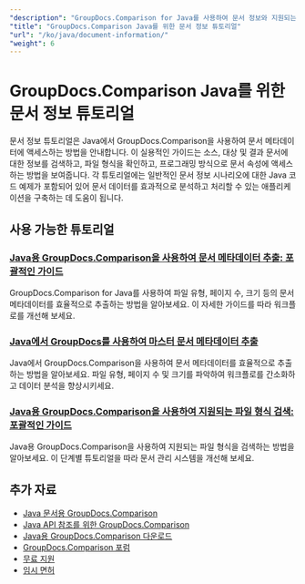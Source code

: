 ```yaml
---
"description": "GroupDocs.Comparison for Java를 사용하여 문서 정보와 지원되는 형식을 검색하는 방법에 대한 전체 튜토리얼입니다."
"title": "GroupDocs.Comparison Java를 위한 문서 정보 튜토리얼"
"url": "/ko/java/document-information/"
"weight": 6
---
```


# GroupDocs.Comparison Java를 위한 문서 정보 튜토리얼

문서 정보 튜토리얼은 Java에서 GroupDocs.Comparison을 사용하여 문서 메타데이터에 액세스하는 방법을 안내합니다. 이 실용적인 가이드는 소스, 대상 및 결과 문서에 대한 정보를 검색하고, 파일 형식을 확인하고, 프로그래밍 방식으로 문서 속성에 액세스하는 방법을 보여줍니다. 각 튜토리얼에는 일반적인 문서 정보 시나리오에 대한 Java 코드 예제가 포함되어 있어 문서 데이터를 효과적으로 분석하고 처리할 수 있는 애플리케이션을 구축하는 데 도움이 됩니다.

## 사용 가능한 튜토리얼

### [Java용 GroupDocs.Comparison을 사용하여 문서 메타데이터 추출: 포괄적인 가이드](./extract-document-info-groupdocs-comparison-java/)
GroupDocs.Comparison for Java를 사용하여 파일 유형, 페이지 수, 크기 등의 문서 메타데이터를 효율적으로 추출하는 방법을 알아보세요. 이 자세한 가이드를 따라 워크플로를 개선해 보세요.

### [Java에서 GroupDocs를 사용하여 마스터 문서 메타데이터 추출](./groupdocs-comparison-java-document-extraction/)
Java에서 GroupDocs.Comparison을 사용하여 문서 메타데이터를 효율적으로 추출하는 방법을 알아보세요. 파일 유형, 페이지 수 및 크기를 파악하여 워크플로를 간소화하고 데이터 분석을 향상시키세요.

### [Java용 GroupDocs.Comparison을 사용하여 지원되는 파일 형식 검색: 포괄적인 가이드](./groupdocs-comparison-java-supported-formats/)
Java용 GroupDocs.Comparison을 사용하여 지원되는 파일 형식을 검색하는 방법을 알아보세요. 이 단계별 튜토리얼을 따라 문서 관리 시스템을 개선해 보세요.

## 추가 자료

- [Java 문서용 GroupDocs.Comparison](https://docs.groupdocs.com/comparison/java/)
- [Java API 참조를 위한 GroupDocs.Comparison](https://reference.groupdocs.com/comparison/java/)
- [Java용 GroupDocs.Comparison 다운로드](https://releases.groupdocs.com/comparison/java/)
- [GroupDocs.Comparison 포럼](https://forum.groupdocs.com/c/comparison)
- [무료 지원](https://forum.groupdocs.com/)
- [임시 면허](https://purchase.groupdocs.com/temporary-license/)